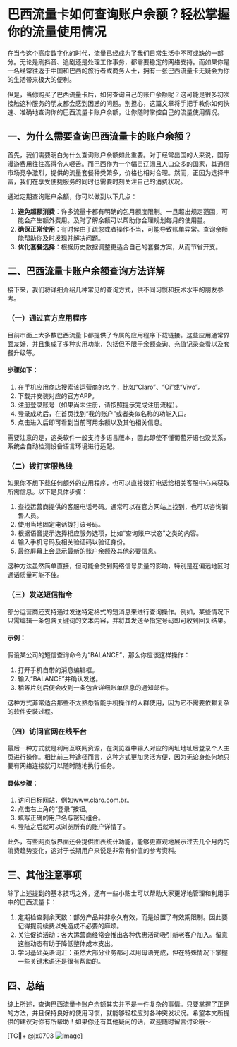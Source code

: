 # 巴西流量卡如何查询账户余额？轻松掌握你的流量使用情况

在当今这个高度数字化的时代，流量已经成为了我们日常生活中不可或缺的一部分。无论是刷抖音、追剧还是处理工作事务，都需要稳定的网络支持。而如果你是一名经常往返于中国和巴西的旅行者或商务人士，拥有一张巴西流量卡无疑会为你的生活带来极大的便利。

但是，当你购买了巴西流量卡后，如何查询自己的账户余额呢？这可能是很多初次接触这种服务的朋友都会感到困惑的问题。别担心，这篇文章将手把手教你如何快速、准确地查询你的巴西流量卡账户余额，让你随时掌控自己的流量使用情况。

## 一、为什么需要查询巴西流量卡的账户余额？

首先，我们需要明白为什么查询账户余额如此重要。对于经常出国的人来说，国际漫游费用往往高得令人咂舌。而巴西作为一个幅员辽阔且人口众多的国家，其通信市场竞争激烈，提供的流量套餐种类繁多，价格也相对合理。然而，正因为选择丰富，我们在享受便捷服务的同时也需要时刻关注自己的消费状况。

通过定期查询账户余额，你可以做到以下几点：

1. **避免超额消费**：许多流量卡都有明确的包月额度限制。一旦超出规定范围，可能会产生额外费用。及时了解余额可以帮助你合理规划每月的使用量。
2. **确保正常使用**：有时候由于疏忽或者操作不当，可能导致账单异常。查询余额能帮助你及时发现并解决问题。
3. **优化套餐选择**：根据历史数据调整更适合自己的套餐方案，从而节省开支。

## 二、巴西流量卡账户余额查询方法详解

接下来，我们将详细介绍几种常见的查询方式，供不同习惯和技术水平的朋友参考。

### （一）通过官方应用程序

目前市面上大多数巴西流量卡都提供了专属的应用程序下载链接。这些应用通常界面友好，并且集成了多种实用功能，包括但不限于余额查询、充值记录查看以及套餐升级等。

#### 步骤如下：
1. 在手机应用商店搜索该运营商的名字，比如“Claro”、“Oi”或“Vivo”。
2. 下载并安装对应的官方APP。
3. 注册登录账号（如果尚未注册，请按照提示完成注册流程）。
4. 登录成功后，在首页找到“我的账户”或者类似名称的功能入口。
5. 点击进入后即可看到当前可用余额以及其他相关信息。

需要注意的是，这类软件一般支持多语言版本，因此即使不懂葡萄牙语也没关系，系统会自动检测设备语言环境进行适配。

### （二）拨打客服热线

如果你不想下载任何额外的应用程序，也可以直接拨打电话给相关客服中心来获取所需信息。以下是具体步骤：

1. 查找运营商提供的客服电话号码。通常可以在官方网站上找到，也可以咨询销售人员。
2. 使用当地固定电话拨打该号码。
3. 根据语音提示选择相应服务选项，比如“查询账户状态”之类的内容。
4. 输入手机号码及相关验证码以验证身份。
5. 最终屏幕上会显示最新的账户余额及其他必要信息。

这种方法虽然简单直接，但可能会受到网络信号质量的影响，特别是在偏远地区时通话质量可能不佳。

### （三）发送短信指令

部分运营商还支持通过发送特定格式的短消息来进行查询操作。例如，某些情况下只需编辑一条包含关键词的文本内容，并将其发送至指定号码即可收到回复结果。

#### 示例：
假设某公司的短信查询命令为“BALANCE”，那么你应该这样操作：
1. 打开手机自带的消息编辑框。
2. 输入“BALANCE”并确认发送。
3. 稍等片刻后便会收到一条包含详细账单信息的通知邮件。

这种方式非常适合那些不太熟悉智能手机操作的人群使用，因为它不需要依赖复杂的软件安装过程。

### （四）访问官网在线平台

最后一种方式就是利用互联网资源，在浏览器中输入对应的网址地址后登录个人主页进行操作。相比前三种途径而言，这种方式更加灵活方便，因为无论身处何地只要有网络连接就可以随时随地执行任务。

#### 具体步骤：
1. 访问目标网站，例如www.claro.com.br。
2. 点击右上角的“登录”按钮。
3. 填写正确的用户名与密码组合。
4. 登陆之后就可以浏览所有的账户详情了。

此外，有些网页版界面还会提供图表统计功能，能够更直观地展示过去几个月内的消费趋势变化，这对于长期用户来说是非常有价值的参考资料。

## 三、其他注意事项

除了上述提到的基本技巧之外，还有一些小贴士可以帮助大家更好地管理和利用手中的巴西流量卡：

1. 定期检查剩余天数：部分产品并非永久有效，而是设置了有效期限制。因此要记得提前续费以免造成不必要的麻烦。
2. 关注促销活动：各大运营商经常会推出各种优惠活动吸引新老客户加入。留意这些动态有助于降低整体成本支出。
3. 学习基础英语词汇：虽然大部分业务都可以用母语完成，但在特殊情况下掌握一些关键术语还是很有帮助的。

## 四、总结

综上所述，查询巴西流量卡账户余额其实并不是一件复杂的事情。只要掌握了正确的方法，并且保持良好的使用习惯，就能够轻松应对各种突发状况。希望本文所提供的建议对你有所帮助！如果你还有其他疑问的话，欢迎随时留言讨论哦～

[TG💪+ @jx0703 ![Image](https://github.com/user-attachments/assets/dbca1d08-cadb-493c-b0ec-ad6f7a83f270)]
